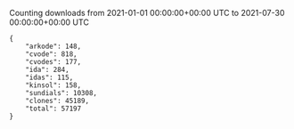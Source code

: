 
Counting downloads from 2021-01-01 00:00:00+00:00 UTC to 2021-07-30 00:00:00+00:00 UTC

```
{
    "arkode": 148,
    "cvode": 818,
    "cvodes": 177,
    "ida": 284,
    "idas": 115,
    "kinsol": 158,
    "sundials": 10308,
    "clones": 45189,
    "total": 57197
}
```
